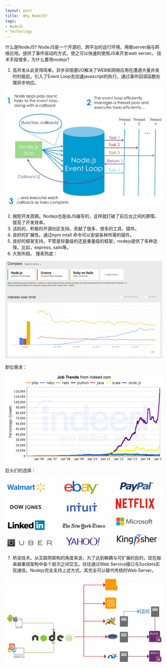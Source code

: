 ```yaml
---
layout: post
title:  Why NodeJS?
tags:
- NodeJS
- Technology
---
```


什么是NodeJS? NodeJS是一个开源的、跨平台的运行环境，用做server端与网络应用。提供了事件驱动的方式，使之可以快速的使用JS来开发web server。
技术手段很多，为什么要用nodejs?
1. 高并发从此变得简单。异步非阻塞I/O解决了WEB和网络应用在遭遇大量并发时的尴尬。引入了Event Loop去加速javascript的执行，通过事件回调函数处理异步响应。
<p><img class="img-responsive" src="/static/img/folder2/nodejs1.jpg" alt="High Concurrency" /></p>

2. 缩短开发周期。Nodejs也是由JS编写的，这样就打破了前后台之间的屏障。提高了开发效率。
3. 活跃的、积极的开源社区支持。贡献了很多、很多的工具、插件。
4. 良好的扩展性。通过npm intall 命令可以安装各种所需的插件。
5. 良好的框架支持。不管是轻量级的还是重量级的框架，nodejs提供了多种选择。比如，express, sails等。
6. 大势所趋。
搜索热度：
<p><img class="img-responsive" src="/static/img/folder2/nodejs2.jpg" alt="Trends" /></p>

职位需求：
<p><img class="img-responsive" src="/static/img/folder2/nodejs3.jpg" alt="Needs" /></p>

巨头们的选择：
<p><img class="img-responsive" src="/static/img/folder2/nodejs4.jpg" alt="Chosen" /></p>

7. 桥梁技术。从互联网架构的角度来说，为了达到解耦与可扩展的目的，现在越来越重视架构中各个层次之间交互。往往通过Web Service接口与Sockets实现通信。Nodejs完全支持上述方式。其完全可以替代传统的Web Server。
<p><img class="img-responsive" src="/static/img/folder2/nodejs5.jpg" alt="Bridge" /></p>